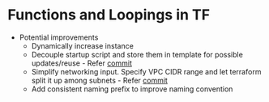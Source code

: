 # Functions and Loopings in TF

- Potential improvements
    - Dynamically increase instance
    - Decouple startup script and store them in template for possible updates/reuse - Refer [commit](https://github.com/niravmsoni/terraform-getting-started/commit/99d03aa427a2fa996b8a52aed447ea43fbb7e504) 
    - Simplify networking input. Specify VPC CIDR range and let terraform split it up among subnets - Refer [commit](https://github.com/niravmsoni/terraform-getting-started/commit/6ca230c19da5591af64f17ca04ee035d31808458)
    - Add consistent naming prefix to improve naming convention
